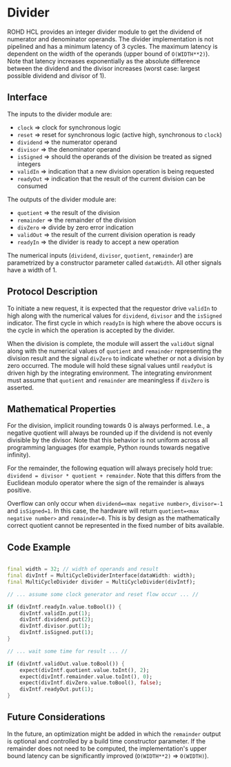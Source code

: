 # Divider

ROHD HCL provides an integer divider module to get the dividend of numerator and denominator operands. The divider implementation is not pipelined and has a minimum latency of 3 cycles. The maximum latency is dependent on the width of the operands (upper bound of `O(WIDTH**2)`). Note that latency increases exponentially as the absolute difference between the dividend and the divisor increases (worst case: largest possible dividend and divisor of 1).

## Interface

The inputs to the divider module are:

* `clock` => clock for synchronous logic
* `reset` => reset for synchronous logic (active high, synchronous to `clock`)
* `dividend` => the numerator operand
* `divisor` => the denominator operand
* `isSigned` => should the operands of the division be treated as signed integers
* `validIn` => indication that a new division operation is being requested
* `readyOut` => indication that the result of the current division can be consumed

The outputs of the divider module are:

* `quotient` => the result of the division
* `remainder` => the remainder of the division
* `divZero` => divide by zero error indication
* `validOut` => the result of the current division operation is ready
* `readyIn` => the divider is ready to accept a new operation

The numerical inputs (`dividend`, `divisor`, `quotient`, `remainder`) are parametrized by a constructor parameter called `dataWidth`. All other signals have a width of 1.

## Protocol Description

To initiate a new request, it is expected that the requestor drive `validIn` to high along with the numerical values for `dividend`, `divisor` and the `isSigned` indicator. The first cycle in which `readyIn` is high where the above occurs is the cycle in which the operation is accepted by the divider.

When the division is complete, the module will assert the `validOut` signal along with the numerical values of `quotient` and `remainder` representing the division result and the signal `divZero` to indicate whether or not a division by zero occurred. The module will hold these signal values until `readyOut` is driven high by the integrating environment. The integrating environment must assume that `quotient` and `remainder` are meaningless if `divZero` is asserted.

## Mathematical Properties

For the division, implicit rounding towards 0 is always performed. I.e., a negative quotient will always be rounded up if the dividend is not evenly divisible by the divisor. Note that this behavior is not uniform across all programming languages (for example, Python rounds towards negative infinity).

For the remainder, the following equation will always precisely hold true: `dividend = divisor * quotient + remainder`. Note that this differs from the Euclidean modulo operator where the sign of the remainder is always positive.

Overflow can only occur when `dividend=<max negative number>`, `divisor=-1` and `isSigned=1`. In this case, the hardware will return `quotient=<max negative number>` and `remainder=0`. This is by design as the mathematically correct quotient cannot be represented in the fixed number of bits available.

## Code Example

```dart

final width = 32; // width of operands and result
final divIntf = MultiCycleDividerInterface(dataWidth: width);
final MultiCycleDivider divider = MultiCycleDivider(divIntf);

// ... assume some clock generator and reset flow occur ... //

if (divIntf.readyIn.value.toBool()) {
    divIntf.validIn.put(1);
    divIntf.dividend.put(2);
    divIntf.divisor.put(1);
    divIntf.isSigned.put(1);
}

// ... wait some time for result ... //

if (divIntf.validOut.value.toBool()) {
    expect(divIntf.quotient.value.toInt(), 2);
    expect(divIntf.remainder.value.toInt(), 0);
    expect(divIntf.divZero.value.toBool(), false);
    divIntf.readyOut.put(1);
}

```

## Future Considerations

In the future, an optimization might be added in which the `remainder` output is optional and controlled by a build time constructor parameter. If the remainder does not need to be computed, the implementation's upper bound latency can be significantly improved (`O(WIDTH**2)` => `O(WIDTH)`).
